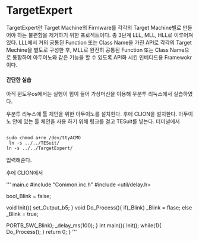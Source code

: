 # TargetExpert

 TargetExpert란 Target Machine의 Firmware를 각각의 Target Machine별로 만들어야 하는 불편함을 제거하기 위한 프로젝트이다.
총 3단계 LLL, MLL, HLL로 이루어져있다. LLL에서 거의 공통된 Function 또는 Class Name을 가진 API로 각각의 Target Mechine을
별도로 구성한 후, MLL로 완전히 공통된 Function 또는 Class Name으로 통합하여 아두이노와 같은 기능을 할 수 있도록 API화 시킨
인베디드용 Framewokr이다.

#### 간단한 실습

아직 윈도우os에서는 실행이 힘이 들어 가상머신을 이용해 우분투 리눅스에서 실습하였다. 

우분투 리누스에 툴 체인을 위한 아두이노를 설치힌다. 후에 CLION을 설치한다.
아두이노 안에 있는 툴 체인을 사용 하기 위해 링크를 걸고 TESuit를 넣는다.
터미널에서 

<pre><code>
sudo chmod a+re /dev/ttyACMO
 ln -s ../../TESuit/
ln -s ../../TargetExpert/
</code></pre>

 입력해준다.

후에 CLION에서

'''
main.c
 #include "Common.inc.h"
 #include <util/delay.h>
 
 bool_Blink = false;
 
 void Init(){
   set_Output_b5;
 }
 void Do_Process(){
   if(_Blink)
      _Blink = flase;
   else
       _Blink = true;
     
   PORTB_5W(_Blink);
   _delay_ms(100);
 }
 int main(){
   Init();
   while(1){
       Do_Process();
       }
       return 0;
 }
 '''
